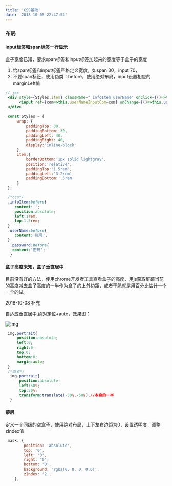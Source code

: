 ```yaml
---
title: 'CSS基础'
date: '2018-10-05 22:47:54'
---
```

### 布局
#### input标签和span标签一行显示
盒子宽度已知，要求span标签和input标签加起来的宽度等于盒子的宽度
<!--more-->
1. 给span标签和input标签严格定义宽度，如span 30，input 70，
2. 不要span标签，使用伪类：before，使用绝对布局，input设置相应的marginLeft值
```jsx harmony
// jsx
 <div style={Styles.item} className=" infoItem userName" onClick={()=>this.onClick({type:'userName',com:this.userNameInputCom})}>
      <input ref={com=>this.userNameInputCom=com} onChange={()=>this.userNameChange({userNameCom:this.userNameInputCom,passwordCom:this.passwordInputCom})} />
 </div>
 
 const Styles = {
     wrap: {
         paddingTop: 30,
         paddingBottom: 30,
         paddingLeft: 40,
         paddingRight: 40,
         display:'inline-block'
     },
     item:{
         borderBottom:'1px solid lightgray',
         position:'relative',
         paddingTop:'1.5rem',
         paddingLeft:'3.2rem',
         paddingBottom:'.5rem'
     }
 };
```
```css
 /*css*/
 .infoItem:before{
    content:'';
    position:absolute;
    left:1rem;
    top:1.5rem;
 }
 .userName:before{
    content:'账号';
 }
  .password:before{
   content:'密码';
  }
```

#### 盒子高度未知，盒子垂直居中
目前没有好的方法，使用chrome开发者工具查看盒子的高度，用js获取屏幕当前的高度减去盒子高度的一半作为盒子的上外边距，或者干脆就是用百分比估计一个一个的试。

2018-10-08 补充

自适应垂直居中,绝对定位+auto，效果图：

![img](http://pga6xqrjk.bkt.clouddn.com/blog/blog_jietu1.png)
```css
 img.portrait{
     position:absolute;
     left:0;
     right:0;
     top:0;
     bottom:0;
     margin:auto;
 }
 /*或者*/
  img.portrait{
      position:absolute;
      left:50%;
      top:50%;
      transform:translate(-50%,-50%);//本身的一半
  }
```

#### 蒙层
定义一个同级的空盒子，使用绝对布局，上下左右边距为0，设置透明度，调整zIndex值
```jsx 
 mask: {
        position: 'absolute',
        top: '0',
        left: '0',
        right: '0',
        bottom: '0',
        background: 'rgba(0, 0, 0, 0.6)',
        zIndex: '2',
    },
```

